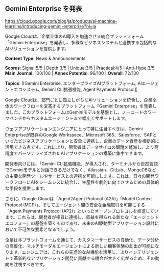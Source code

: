 ## Gemini Enterprise を発表

https://cloud.google.com/blog/ja/products/ai-machine-learning/introducing-gemini-enterprise?hl=ja

Google Cloudは、企業全体のAI導入を加速させる統合プラットフォーム「Gemini Enterprise」を発表し、多様なビジネスシステムと連携する包括的なAIソリューションを提供します。

**Content Type**: News & Announcements

**Scores**: Signal:5/5 | Depth:3/5 | Unique:3/5 | Practical:4/5 | Anti-Hype:3/5
**Main Journal**: 100/100 | **Annex Potential**: 96/100 | **Overall**: 72/100

**Topics**: [[Gemini Enterprise, エンタープライズAIプラットフォーム, AIエージェントエコシステム, Gemini CLI拡張機能, Agent Payments Protocol]]

Google Cloudは、部門ごとに孤立しがちなAIソリューションを統合し、企業全体のワークフローを変革するプラットフォーム「Gemini Enterprise」を発表しました。このプラットフォームはGeminiモデルを基盤とし、ノーコードのワークベンチからカスタムエージェントまで幅広くサポートします。

ウェブアプリケーションエンジニアにとって特に注目すべきは、Gemini Enterpriseが既存のGoogle Workspace、Microsoft 365、Salesforce、SAPといったビジネスアプリケーションと安全に連携し、企業のデータ資産を横断的に活用できる点です。これにより、開発者はデータサイロの問題を軽減し、より高精度でパーソナライズされたAIアプリケーションの構築に集中できます。

開発者向けには、「Gemini CLI拡張機能」が導入され、ターミナルから自然言語でGeminiモデルと対話できるだけでなく、Atlassian、GitLab、MongoDBなどの主要な開発ツールやサービスとの連携を可能にします。これは、日々の開発ワークフローにAIをシームレスに統合し、生産性を劇的に向上させるための具体的な手段を提供します。

さらに、Google Cloudは「Agent2Agent Protocol (A2A)」「Model Context Protocol (MCP)」、そしてエージェント間の安全な金融取引を可能にする「Agent Payments Protocol (AP2)」といったオープンプロトコルを推進しています。これらは、開発者が相互に連携し、収益を得られる新たな「エージェントエコノミー」の基盤を築くものであり、未来のAI駆動型アプリケーション設計において不可欠な要素となるでしょう。

企業は本プラットフォームを通じて、カスタマーサービスの自動化、データ分析の高度化、マルチモーダルエージェントによる新しい顧客体験の創出が可能になります。エンジニアは、これらの先進的なAI機能を活用し、よりインテリジェントで革新的なアプリケーション開発に貢献する機会が大きく広がるため、その動向を注視すべきです。